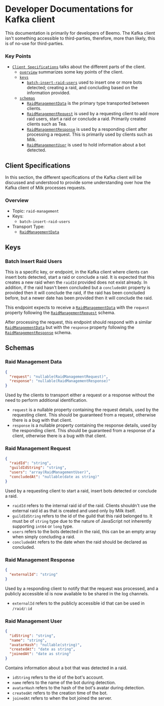 # Developer Documentations for Kafka client

This documentation is primarily for developers of Beemo. The Kafka  client isn't something 
accessible to third-parties, therefore, more than likely, this is of no-use for third-parties.

### Key Points
- [`Client Specifications`](#client-specifications) talks about the different parts of the client.
  - [`overview`](#overview) summarizes some key points  of the client.
  - [`keys`](#keys)
    - [`batch-insert-raid-users`](#batch-insert-raid-users) used to insert one or more bots detected;
      creating a raid, and concluding based on the information provided.
  - [`schemas`](#schemas)
    - [`RaidManagementData`](#raid-management-data) is the primary type transported between clients.
    - [`RaidManagementRequest`](#raid-management-request) is used by a requesting client to add more raid users, 
    start a raid or conclude a raid. Primarily created clients such as Tea.
    - [`RaidManagementResponse`](#raid-management-response) is used by a responding client after processing a request. 
    This  is primarily used by clients such as Milk.
    - [`RaidManagementUser`](#raid-management-user) is used to hold information about a bot detected.

## Client Specifications

In this section, the different specifications of the Kafka client will be discussed and understood to 
provide some understanding over how the Kafka client of Milk processes requests.

### Overview
- Topic: `raid-management`
- Keys:
  - `batch-insert-raid-users`
- Transport Type: 
  - [`RaidManagementData`](#raid-management-data)

## Keys

### Batch Insert Raid Users

This is a specific key, or endpoint, in the Kafka client where clients can insert 
bots detected, start a raid or conclude a raid. It is expected that this creates a new raid 
when the `raidId` provided does not exist already. In addition, if the raid hasn't been concluded 
but a `concludedAt` property is provided then it will conclude the raid, if the raid has been 
concluded before, but a newer date has been provided then it will conclude the raid.

This endpoint expects to receive a [`RaidManagementData`](#raid-management-data) with the `request` property 
following the [`RaidManagementRequest`](#raid-management-request) schema.

After processing the request, this endpoint should respond with a similar [`RaidManagementData`](#raid-management-data) but 
with the `response` property following the [`RaidManagementResponse`](#raid-management-response) schema.

## Schemas

### Raid Management Data

```json
{
  "request": "nullable(RaidManagementRequest)",
  "response": "nullable(RaidManagementResponse)"
}
```

Used by the clients to transport either a request or a response without the need to perform additional identification.

- `request` is a nullable property containing the request details, used by the requesting client. This should be 
guaranteed from a request, otherwise there is a bug with that client.
- `response` is a nullable property containing the response details, used by the responding client. This should be
guaranteed from a response of a client, otherwise there is a bug with that client.


### Raid Management Request
```json
{
  "raidId": "string",
  "guildIdString": "string",
  "users": "array(RaidManagementUser)",
  "concludedAt": "nullable(date as string)"
}
```

Used by a requesting client to start a raid, insert bots detected or conclude a raid.

- `raidId` refers to the internal raid id of the raid. Clients shouldn't use the external raid id as that is created 
and used only by Milk itself.
- `guildIdString` refers to the id of the guild that this raid belonged to. It must be of `string` type due to 
the nature of JavaScript not inherently supporting `int64` or `long` type.
- `users` refers to the bots detected in the raid, this can be an empty array when simply concluding a raid.
- `concludedAt` refers to the date when the raid should be declared as concluded.

### Raid Management Response
```json
{
  "externalId": "string"
}
```

Used by a responding client to notify that the request was processed, and a publicly accessible id is now 
available to be shared in the log channels.

- `externalId` refers to the publicly accessible id that can be used in `/raid/:id`

### Raid Management User
```json
{
  "idString": "string",
  "name": "string",
  "avatarHash": "nullable(string)",
  "createdAt": "date as string",
  "joinedAt": "date as string"
}
```

Contains information about a bot that was detected in a raid.

- `idString` refers to the id of the bot's account.
- `name` refers to the name of the bot during detection.
- `avatarHash` refers to the hash of the bot's avatar during detection.
- `createdAt` refers to the creation time of the bot.
- `joinedAt` refers to when the bot joined the server.